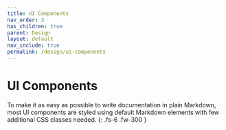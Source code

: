```yaml
---
title: UI Components
nav_order: 3
has_children: true
parent: Design
layout: default
nav_include: true
permalink: /design/ui-components
---
```


# UI Components

To make it as easy as possible to write documentation in plain Markdown, most UI components are styled using default Markdown elements with few additional CSS classes needed.
{: .fs-6 .fw-300 }
